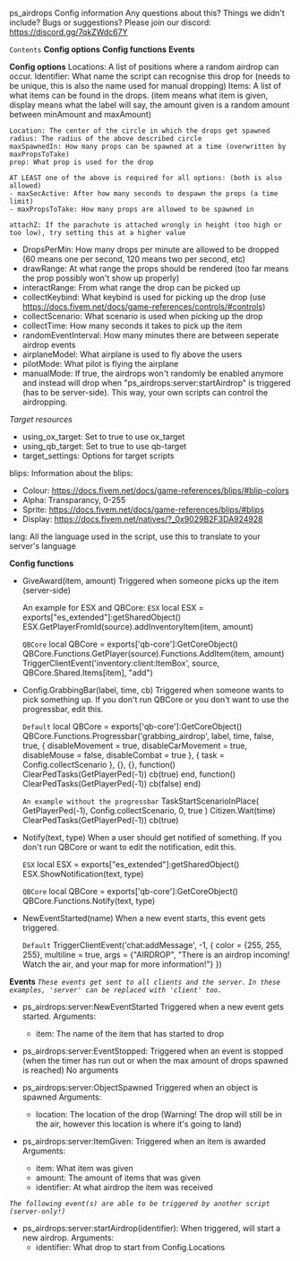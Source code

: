 ps_airdrops Config information
Any questions about this? Things we didn't include? Bugs or suggestions? Please join our discord: https://discord.gg/7qkZWdc67Y

`Contents`
**Config options**
**Config functions**
**Events**



**Config options**
Locations: A list of positions where a random airdrop can occur.
    Identifier: What name the script can recognise this drop for (needs to be unique, this is also the name used for manual dropping)
    Items: A list of what items can be found in the drops. (item means what item is given, display means what the label will say, the amount given is a random amount between minAmount and maxAmount)

    Location: The center of the circle in which the drops get spawned
    radius: The radius of the above described circle
    maxSpawnedIn: How many props can be spawned at a time (overwritten by maxPropsToTake)
    prop: What prop is used for the drop

    AT LEAST one of the above is required for all options: (both is also allowed)
    - maxSecActive: After how many seconds to despawn the props (a time limit)
    - maxPropsToTake: How many props are allowed to be spawned in

    attachZ: If the parachute is attached wrongly in height (too high or too low), try setting this at a higher value

- DropsPerMin: How many drops per minute are allowed to be dropped (60 means one per second, 120 means two per second, etc)
- drawRange: At what range the props should be rendered (too far means the prop possibly won't show up properly)
- interactRange: From what range the drop can be picked up
- collectKeybind: What keybind is used for picking up the drop (use https://docs.fivem.net/docs/game-references/controls/#controls)
- collectScenario: What scenario is used when picking up the drop
- collectTime: How many seconds it takes to pick up the item
- randomEventInterval: How many minutes there are between seperate airdrop events
- airplaneModel: What airplane is used to fly above the users
- pilotMode: What pilot is flying the airplane
- manualMode: If true, the airdrops won't randomly be enabled anymore and instead will drop when "ps_airdrops:server:startAirdrop" is triggered (has to be server-side). This way, your own scripts can control the airdropping.

*Target resources*
- using_ox_target: Set to true to use ox_target
- using_qb_target: Set to true to use qb-target
- target_settings: Options for target scripts

blips: Information about the blips:
 - Colour: https://docs.fivem.net/docs/game-references/blips/#blip-colors
 - Alpha: Transparancy, 0-255
 - Sprite: https://docs.fivem.net/docs/game-references/blips/#blips
 - Display: https://docs.fivem.net/natives/?_0x9029B2F3DA924928

lang: All the language used in the script, use this to translate to your server's language

**Config functions**
- GiveAward(item, amount)
    Triggered when someone picks up the item (server-side)

    An example for ESX and QBCore:
    `ESX`
    local ESX = exports["es_extended"]:getSharedObject()
    ESX.GetPlayerFromId(source).addInventoryItem(item, amount)

    `QBCore`
    local QBCore = exports['qb-core']:GetCoreObject()
    QBCore.Functions.GetPlayer(source).Functions.AddItem(item, amount)
    TriggerClientEvent('inventory:client:ItemBox', source, QBCore.Shared.Items[item], "add")


- Config.GrabbingBar(label, time, cb)
    Triggered when someone wants to pick something up. If you don't run QBCore or you don't want to use the progressbar, edit this.

    `Default`
    local QBCore = exports['qb-core']:GetCoreObject()
    QBCore.Functions.Progressbar('grabbing_airdrop', label, time, false, true, {
        disableMovement = true,
        disableCarMovement = true,
        disableMouse = false,
        disableCombat = true
    }, {
        task = Config.collectScenario
    }, {}, {}, function()
        ClearPedTasks(GetPlayerPed(-1))
        cb(true)
    end, function()
        ClearPedTasks(GetPlayerPed(-1))
        cb(false)
    end)

    `An example without the progressbar`
    TaskStartScenarioInPlace(
        GetPlayerPed(-1),
        Config.collectScenario,
        0,
        true
    )
    Citizen.Wait(time)
    ClearPedTasks(GetPlayerPed(-1))
    cb(true)


- Notify(text, type)
    When a user should get notified of something. If you don't run QBCore or want to edit the notification, edit this.

    `ESX`
    local ESX = exports["es_extended"]:getSharedObject()
    ESX.ShowNotification(text, type)

    `QBCore`
    local QBCore = exports['qb-core']:GetCoreObject()
    QBCore.Functions.Notify(text, type)


- NewEventStarted(name)
    When a new event starts, this event gets triggered.

    `Default`
    TriggerClientEvent('chat:addMessage', -1, {
        color = {255, 255, 255},
        multiline = true,
        args = {"AIRDROP", "There is an airdrop incoming! Watch the air, and your map for more information!"}
    })


**Events**
*`These events get sent to all clients and the server.`*
*`In these examples, 'server' can be replaced with 'client' too.`*
- ps_airdrops:server:NewEventStarted
    Triggered when a new event gets started.
    Arguments:
    - item: The name of the item that has started to drop

- ps_airdrops:server:EventStopped:
    Triggered when an event is stopped (when the timer has run out or when the max amount of drops spawned is reached)
    No arguments

- ps_airdrops:server:ObjectSpawned
    Triggered when an object is spawned
    Arguments:
    - location: The location of the drop (Warning! The drop will still be in the air, however this location is where it's going to land)

- ps_airdrops:server:ItemGiven:
    Triggered when an item is awarded
    Arguments:
    - item: What item was given
    - amount: The amount of items that was given
    - identifier: At what airdrop the item was received


*`The following event(s) are able to be triggered by another script (server-only!)`*
- ps_airdrops:server:startAirdrop(identifier):
    When triggered, will start a new airdrop.
    Arguments:
    - identifier: What drop to start from Config.Locations